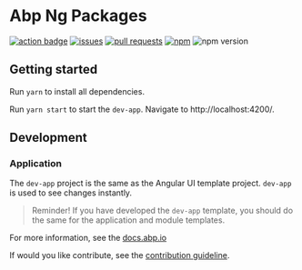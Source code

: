 # Abp Ng Packages

<a href="https://github.com/abpframework/abp/actions?query=workflow%3AAngular">![action badge](https://img.shields.io/github/workflow/status/abpframework/abp/Angular)</a>
<a href="https://github.com/abpframework/abp/labels/ui-angular">![issues](https://img.shields.io/github/issues/abpframework/abp/ui-angular)</a>
<a href="https://github.com/abpframework/abp/pulls?utf8=%E2%9C%93&q=is%3Apr+is%3Aopen+label%3Aui-angular">![pull requests](https://img.shields.io/github/issues-pr-raw/abpframework/abp/ui-angular)</a>
<a href="https://npmjs.org/package/@abp/ng.core">![npm](https://img.shields.io/npm/dm/@abp/ng.core)</a>
![npm version](https://img.shields.io/npm/v/@abp/ng.core?label=version)

## Getting started

Run `yarn` to install all dependencies.

Run `yarn start` to start the `dev-app`. Navigate to http://localhost:4200/.

## Development

### Application
The `dev-app` project is the same as the Angular UI template project. `dev-app` is used to see changes instantly.

> Reminder! If you have developed the `dev-app` template, you should do the same for the application and module templates.

For more information, see the [docs.abp.io](https://docs.abp.io)

If would you like contribute, see the [contribution guideline](./CONTRIBUTING.md).
 
